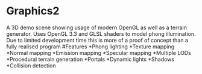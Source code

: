 # Graphics2
A 3D demo scene showing usage of modern OpenGL as well as a terrain generator.
Uses OpenGL 3.3 and GLSL shaders to model phong illumination.
Due to limited development time this is more of a proof of concept than a fully realised program
#Features
*Phong lighting
*Texture mapping
*Normal mapping
*Emission mapping
*Specular mapping
*Multiple LODs
*Procedural terrain generation
*Portals
*Dynamic lights
*Shadows
*Collision detection
